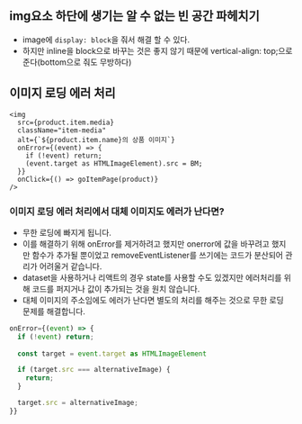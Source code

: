 ## img요소 하단에 생기는 알 수 없는 빈 공간 파헤치기

- image에 `display: block`을 줘서 해결 할 수 있다.
- 하지만 inline을 block으로 바꾸는 것은 좋지 않기 때문에 vertical-align: top;으로 준다(bottom으로 줘도 무방하다)

## 이미지 로딩 에러 처리

```tsx
<img
  src={product.item.media}
  className="item-media"
  alt={`${product.item.name}의 상품 이미지`}
  onError={(event) => {
    if (!event) return;
    (event.target as HTMLImageElement).src = BM;
  }}
  onClick={() => goItemPage(product)}
/>
```

### 이미지 로딩 에러 처리에서 대체 이미지도 에러가 난다면?

- 무한 로딩에 빠지게 됩니다. 
- 이를 해결하기 위해 onError를 제거하려고 했지만 onerror에 값을 바꾸려고 했지만 함수가 추가될 뿐이었고 removeEventListener를 쓰기에는 코드가 분산되어 관리가 어려울거 같습니다.
- dataset을 사용하거나 리액트의 경우 state를 사용할 수도 있겠지만 에러처리를 위해 코드를 퍼지거나 값이 추가되는 것을 원치 않습니다.
- 대체 이미지의 주소임에도 에러가 난다면 별도의 처리를 해주는 것으로 무한 로딩 문제를 해결합니다.

```ts
onError={(event) => {
  if (!event) return;
  
  const target = event.target as HTMLImageElement

  if (target.src === alternativeImage) {
    return;
  }

  target.src = alternativeImage;
}}
```